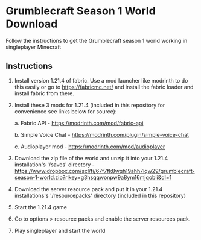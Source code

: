 # Grumblecraft Season 1 World Download

Follow the instructions to get the Grumblecraft season 1 world working in singleplayer Minecraft

## Instructions

1. Install version 1.21.4 of fabric. Use a mod launcher like modrinth to do this easily or go to https://fabricmc.net/ and install the fabric loader and install fabric from there.
2. Install these 3 mods for 1.21.4 (included in this repository for convenience see links below for source):

   a. Fabric API - https://modrinth.com/mod/fabric-api
   
   b. Simple Voice Chat - https://modrinth.com/plugin/simple-voice-chat
   
   c. Audioplayer mod - https://modrinth.com/mod/audioplayer

   
4. Download the zip file of the world and unzip it into your 1.21.4 installation's '/saves' directory - https://www.dropbox.com/scl/fi/67f7fk8wqh19ahh7lqw29/grumblecraft-season-1-world.zip?rlkey=g3hsqqwonpw9a8ym16mjqobli&dl=1
5. Download the server resource pack and put it in your 1.21.4 installations's '/resourcepacks' directory (included in this repository)
6. Start the 1.21.4 game
7. Go to options > resource packs and enable the server resources pack.
8. Play singleplayer and start the world

